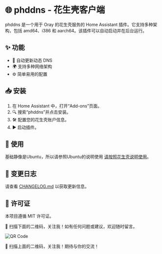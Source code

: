 # 🌐 phddns - 花生壳客户端

phddns 是一个用于 Oray 的花生壳服务的 Home Assistant 插件。它支持多种架构，包括 amd64、i386 和 aarch64。该插件可以自动启动并在后台运行。

## ✨ 功能

- 🔄 自动更新动态 DNS
- 🌍 支持多种网络架构
- ⚙️ 简单易用的配置

## 📥 安装

1. 在 Home Assistant 中，打开“Add-ons”页面。
2. 🔍 搜索“phddns”并点击安装。
3. 🛠️ 配置您的花生壳账户信息。
4. ▶️ 启动插件。

## 📖 使用
基础静像是Ubuntu，所以请参照Ubuntu的说明使用
[请按照花生壳说明使用](https://service.oray.com/question/11630.html)。

## 📜 变更日志

请查看 [CHANGELOG.md](CHANGELOG.md) 以获取更新信息。

## 📄 许可证

本项目遵循 MIT 许可证。

📱 扫描下面的二维码，关注我！如有任何问题或建议，欢迎随时留言。

![QR Code](https://gitee.com/desmond_GT/hassio-addons/raw/main/WeChat_QRCode.png)

📱 扫描上面的二维码，关注我！期待与你的交流！